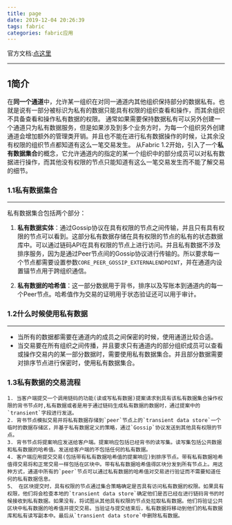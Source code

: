 ```yaml
---
title: page
date: 2019-12-04 20:26:39
tags: fabric
categories: fabric应用
---
```

官方文档:[点这里](https://hyperledger-fabric.readthedocs.io/en/latest/private-data/private-data.html)
* * *

## 1简介
在**同一个通道**中，允许某一组织在对同一通道内其他组织保持部分的数据私有。也就是说有一部分被标识为私有的数据只能具有权限的组织查看和操作，而其余组织不具备查看和操作私有数据的权限。
通常如果需要保持数据私有可以另外创建一个通道只为私有数据服务，但是如果涉及到多个业务方时，为每一个组织另外创建通道会增加额外的管理类开销。并且也不能在进行私有数据操作的时候，让其余没有权限的组织节点都知道有这么一笔交易发生。
从Fabric 1.2开始，引入了一个**私有数据集合**的概念，它允许通道内的指定的某一个组织中的部分成员可以对私有数据进行操作，而其他没有权限的节点只能知道有这么一笔交易发生而不能了解交易的细节。
### 1.1私有数据集合
* * *
私有数据集合包括两个部分：

1. **私有数据实体**：通过Gossip协议在具有权限的节点之间传输，并且只有具有权限的节点可以看到。这部分私有数据存储在具有权限的节点的私有的状态数据库中。可以通过链码API在具有权限的节点上进行访问。并且私有数据不涉及排序服务，因为是通过Peer节点间的Gossip协议进行传输的。所以要求每一个节点都需要设置参数`CORE_PEER_GOSSIP_EXTERNALENDPOINT`，并在通道内设置锚节点用于跨组织通信。

2. **私有数据的哈希值**：这一部分数据用于背书，排序以及写账本到通道内的每一个Peer节点。哈希值作为交易的证明用于状态验证还可以用于审计。

### 1.2什么时候使用私有数据
* * *

* 当所有的数据都需要在通道内的成员之间保密的时候，使用通道比较合适。
* 当交易要在所有组织之间传播，并且要求只有通道内的部分组织成员可以查看或操作交易内的某一部分数据时，需要使用私有数据集合。并且部分数据需要对排序节点进行保密时，使用私有数据集合。

### 1.3私有数据的交易流程

    1. 当客户端提交一个调用链码的功能(读或写私有数据)提案请求到具有该私有数据集合操作权限的背书节点时,私有数据或者是用于通过链码生成私有数据的数据时，通过提案中的`transient`字段进行发送。
    2. 背书节点模拟交易并将私有数据存储到`peer`节点上的`transient data store`一个临时的数据存储区，并基于私有数据定义的策略，通过`Gossip`协议发送到其他具有权限的节点。
    3. 背书节点将提案响应发送给客户端。提案响应包括已经背书的读写集。读写集包括公共数据和私有数据的哈希值。发送给客户端的不包括任何的私有数据。
    4. 客户端应用提交交易(包括带有私有数据哈希值的提案响应)到排序节点。带有私有数据哈希值得交易将和正常交易一样包括在区块中。带有私有数据哈希值得区块分发到所有节点上。用这种方式，通道中所有的`peer`节点可以通过私有数据的哈希值对交易进行验证而不需要知道任何的私有数据信息。
    5、 在区块提交时，具有权限的节点通过集合策略确定是否具有访问私有数据的权限。如果具有权限，他们将会检查本地的`transient data store`确定他们是否已经在进行链码背书的时候接收到私有数据。如果没有，将试图从其他具有权限的节点处拉取私有数据。他们将验证公共区块中私有数据的哈希值并提交交易。当验证与提交结束后，私有数据将移动到他们的私有数据库和私有读写副本中。最后从`transient data store`中删除私有数据。
    
    
